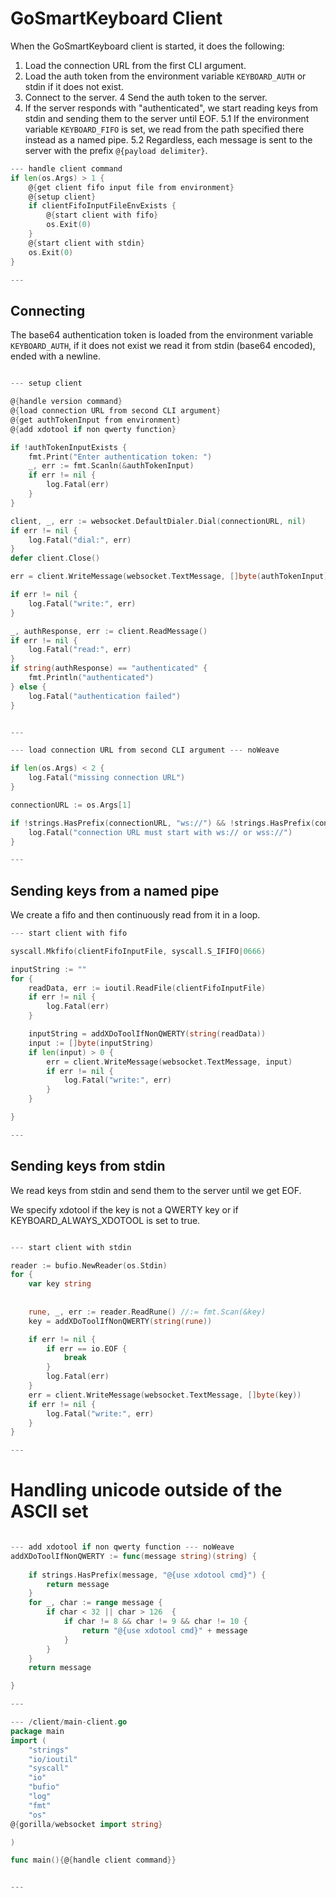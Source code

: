 # GoSmartKeyboard Client

When the GoSmartKeyboard client is started, it does the following:

1. Load the connection URL from the first CLI argument.
2. Load the auth token from the environment variable `KEYBOARD_AUTH` or stdin if it does not exist.
3. Connect to the server.
4 Send the auth token to the server.
5. If the server responds with "authenticated", we start reading keys from stdin and sending them to the server until EOF.
    5.1 If the environment variable `KEYBOARD_FIFO` is set, we read from the path specified there instead as a named pipe.
    5.2 Regardless, each message is sent to the server with the prefix `@{payload delimiter}`.

``` go
--- handle client command
if len(os.Args) > 1 {
    @{get client fifo input file from environment} 
    @{setup client}
    if clientFifoInputFileEnvExists {
        @{start client with fifo}
        os.Exit(0)
    }
    @{start client with stdin}
    os.Exit(0)
}

---
```


## Connecting

The base64 authentication token is loaded from the environment variable `KEYBOARD_AUTH`, if it does not exist we read it from stdin (base64 encoded), ended with a newline.

``` go

--- setup client

@{handle version command}
@{load connection URL from second CLI argument}
@{get authTokenInput from environment}
@{add xdotool if non qwerty function}

if !authTokenInputExists {
    fmt.Print("Enter authentication token: ")
    _, err := fmt.Scanln(&authTokenInput)
    if err != nil {
        log.Fatal(err)
    }
}

client, _, err := websocket.DefaultDialer.Dial(connectionURL, nil)
if err != nil {
    log.Fatal("dial:", err)
}
defer client.Close()

err = client.WriteMessage(websocket.TextMessage, []byte(authTokenInput))

if err != nil {
    log.Fatal("write:", err)
}

_, authResponse, err := client.ReadMessage()
if err != nil {
    log.Fatal("read:", err)
}
if string(authResponse) == "authenticated" {
    fmt.Println("authenticated")
} else {
    log.Fatal("authentication failed")
}


---

--- load connection URL from second CLI argument --- noWeave

if len(os.Args) < 2 {
    log.Fatal("missing connection URL")
}

connectionURL := os.Args[1]

if !strings.HasPrefix(connectionURL, "ws://") && !strings.HasPrefix(connectionURL, "wss://") {
    log.Fatal("connection URL must start with ws:// or wss://")
}

---

```

## Sending keys from a named pipe


We create a fifo and then continuously read from it in a loop.

``` go
--- start client with fifo

syscall.Mkfifo(clientFifoInputFile, syscall.S_IFIFO|0666)

inputString := ""
for {
    readData, err := ioutil.ReadFile(clientFifoInputFile)
    if err != nil {
        log.Fatal(err)
    }

    inputString = addXDoToolIfNonQWERTY(string(readData))
    input := []byte(inputString)
    if len(input) > 0 {
        err = client.WriteMessage(websocket.TextMessage, input)
        if err != nil {
            log.Fatal("write:", err)
        }
    }

}

---
```


## Sending keys from stdin


We read keys from stdin and send them to the server until we get EOF.

We specify xdotool if the key is not a QWERTY key or if KEYBOARD_ALWAYS_XDOTOOL is set to true.


``` go

--- start client with stdin

reader := bufio.NewReader(os.Stdin)
for {
    var key string
    
    
    rune, _, err := reader.ReadRune() //:= fmt.Scan(&key)
    key = addXDoToolIfNonQWERTY(string(rune))

    if err != nil {
        if err == io.EOF {
            break
        }
        log.Fatal(err)
    }
    err = client.WriteMessage(websocket.TextMessage, []byte(key))
    if err != nil {
        log.Fatal("write:", err)
    }
}

---

```

# Handling unicode outside of the ASCII set

``` go

--- add xdotool if non qwerty function --- noWeave
addXDoToolIfNonQWERTY := func(message string)(string) {
    
    if strings.HasPrefix(message, "@{use xdotool cmd}") {
        return message
    }
    for _, char := range message {
        if char < 32 || char > 126  {
            if char != 8 && char != 9 && char != 10 {
                return "@{use xdotool cmd}" + message
            }
        }
    }
    return message

}

---
```


``` go
--- /client/main-client.go
package main
import (
    "strings"
    "io/ioutil"
    "syscall"
    "io"
    "bufio"
    "log"
    "fmt"
    "os"
@{gorilla/websocket import string}

)

func main(){@{handle client command}}


---
```
